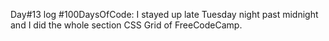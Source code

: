 Day#13 log #100DaysOfCode: I stayed up late Tuesday night past midnight and I did the whole section CSS Grid of FreeCodeCamp.